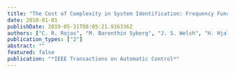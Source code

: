 ```yaml
---
title: "The Cost of Complexity in System Identification: Frequency Function Estimation of Finite Impulse Response Systems"
date: 2010-01-01
publishDate: 2019-05-31T08:05:21.916336Z
authors: ["C. R. Rojas", "M. Barenthin Syberg", "J. S. Welsh", "H. Hjalmarsson"]
publication_types: ["2"]
abstract: ""
featured: false
publication: "*IEEE Transactions on Automatic Control*"
---
```


